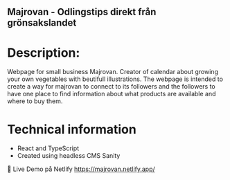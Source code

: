 
## Majrovan - Odlingstips direkt från grönsakslandet

# Description: 
Webpage for small business Majrovan. Creator of calendar about growing your own vegetables
with beutifull illustrations. The webpage is intended to create a way for majrovan to connect to its followers and the followers to have one place to find information about what products are available and where to buy them.

# Technical information
- React and TypeScript
- Created using headless CMS Sanity


🚀 Live Demo på Netlify
https://majrovan.netlify.app/
